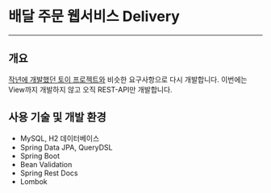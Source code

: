 # 배달 주문 웹서비스 Delivery

-----
## 개요

[작년에 개발했던 토이 프로젝트와](https://github.com/Louie-03/delivery) 비슷한 요구사항으로 다시 개발합니다.
이번에는 View까지 개발하지 않고 오직 REST-API만 개발합니다.

## 사용 기술 및 개발 환경

* MySQL, H2 데이터베이스
* Spring Data JPA, QueryDSL
* Spring Boot
* Bean Validation
* Spring Rest Docs
* Lombok

